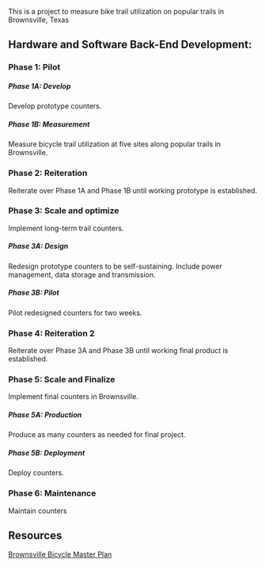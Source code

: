 This is a project to measure bike trail utilization on popular trails in Brownsville, Texas

<h2> Hardware and Software Back-End Development: </h2>

<h3> Phase 1: Pilot </h3>

<h5> Phase 1A: Develop </h5>

Develop prototype counters.

<h5> Phase 1B: Measurement </h5>

Measure bicycle trail utilization at five sites along popular trails in Brownsville.

<h3> Phase 2: Reiteration </h3>

Reiterate over Phase 1A and Phase 1B until working prototype is established.

<h3> Phase 3: Scale and optimize </h3>

Implement long-term trail counters.

<h5> Phase 3A: Design </h5>

Redesign prototype counters to be self-sustaining. Include power management, data storage and transmission.

<h5> Phase 3B: Pilot </h5>

Pilot redesigned counters for two weeks.

<h3> Phase 4: Reiteration 2 </h3>

Reiterate over Phase 3A and Phase 3B until working final product is established.

<h3> Phase 5: Scale and Finalize </h3>

Implement final counters in Brownsville.

<h5> Phase 5A: Production </h5>

Produce as many counters as needed for final project.

<h5> Phase 5B: Deployment </h5>

Deploy counters.

<h3> Phase 6: Maintenance </h3>

Maintain counters

<h2> Resources </h2>
<a href="https://docs.google.com/a/cob.us/viewer?a=v&pid=sites&srcid=Y29iLnVzfHBsYW5uaW5nfGd4OjQ4NzhmNDViODI5MjdiMmY">Brownsville Bicycle Master Plan</a>
